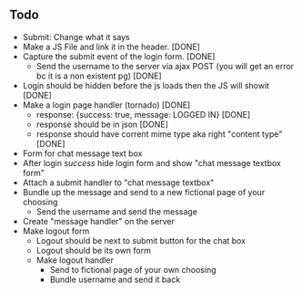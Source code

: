 Todo
---

* Submit: Change what it says
* Make a JS File and link it in the header. [DONE]
* Capture the submit event of the login form. [DONE]
  * Send the username to the server via ajax POST (you will get an error bc it is a non existent pg) [DONE]
* Login should be hidden before the js loads then the JS will showit   [DONE]
* Make a login page handler (tornado) [DONE]
  * response: {success: true, message: LOGGED IN} [DONE]
  * response should be in json [DONE]
  * response should have corrent mime type aka right "content type" [DONE]
* Form for chat message text box
* After login *success* hide login form and show "chat message textbox form"
* Attach a submit handler to "chat message textbox"
* Bundle up the message and send to a new fictional page of your choosing
  * Send the username and send the message
* Create "message handler" on the server
* Make logout form
  * Logout should be next to submit button for the chat box
  * Logout should be its own form
  * Make logout handler
    * Send to fictional page of your own choosing
    * Bundle username and send it back











































